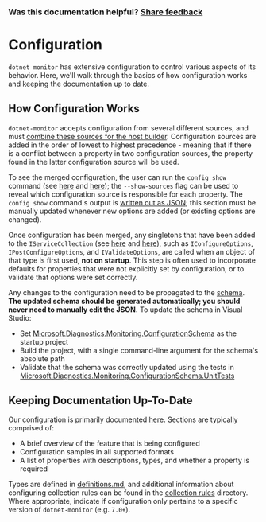 ### Was this documentation helpful? [Share feedback](https://www.research.net/r/DGDQWXH?src=documentation%2FlearningPath%2Fconfiguration)

# Configuration

`dotnet monitor` has extensive configuration to control various aspects of its behavior. Here, we'll walk through the basics of how configuration works and keeping the documentation up to date.

## How Configuration Works

`dotnet-monitor` accepts configuration from several different sources, and must [combine these sources for the host builder](https://github.com/dotnet/dotnet-monitor/blob/f17576861cdd038a64ca93b5e2829ef6debb37ab/src/Tools/dotnet-monitor/HostBuilder/HostBuilderHelper.cs#L47). Configuration sources are added in the order of lowest to highest precedence - meaning that if there is a conflict between a property in two configuration sources, the property found in the latter configuration source will be used.

To see the merged configuration, the user can run the `config show` command (see [here](https://github.com/dotnet/dotnet-monitor/blob/f17576861cdd038a64ca93b5e2829ef6debb37ab/src/Tools/dotnet-monitor/Program.cs#L68) and [here](https://github.com/dotnet/dotnet-monitor/blob/f17576861cdd038a64ca93b5e2829ef6debb37ab/src/Tools/dotnet-monitor/Commands/ConfigShowCommandHandler.cs)); the `--show-sources` flag can be used to reveal which configuration source is responsible for each property. The `config show` command's output is [written out as JSON](https://github.com/dotnet/dotnet-monitor/blob/f17576861cdd038a64ca93b5e2829ef6debb37ab/src/Tools/dotnet-monitor/ConfigurationJsonWriter.cs); this section must be manually updated whenever new options are added (or existing options are changed).

Once configuration has been merged, any singletons that have been added to the `IServiceCollection` (see [here](https://github.com/dotnet/dotnet-monitor/blob/f17576861cdd038a64ca93b5e2829ef6debb37ab/src/Tools/dotnet-monitor/ServiceCollectionExtensions.cs) and [here](https://github.com/dotnet/dotnet-monitor/blob/f17576861cdd038a64ca93b5e2829ef6debb37ab/src/Tools/dotnet-monitor/Commands/CollectCommandHandler.cs#L85)), such as `IConfigureOptions`, `IPostConfigureOptions`, and `IValidateOptions`, are called when an object of that type is first used, **not on startup**. This step is often used to incorporate defaults for properties that were not explicitly set by configuration, or to validate that options were set correctly. 

Any changes to the configuration need to be propagated to the [schema](https://github.com/dotnet/dotnet-monitor/blob/f17576861cdd038a64ca93b5e2829ef6debb37ab/documentation/schema.json). **The updated schema should be generated automatically; you should never need to manually edit the JSON.** To update the schema in Visual Studio:
* Set [Microsoft.Diagnostics.Monitoring.ConfigurationSchema](https://github.com/dotnet/dotnet-monitor/tree/f17576861cdd038a64ca93b5e2829ef6debb37ab/src/Tests/Microsoft.Diagnostics.Monitoring.ConfigurationSchema) as the startup project
* Build the project, with a single command-line argument for the schema's absolute path
* Validate that the schema was correctly updated using the tests in [Microsoft.Diagnostics.Monitoring.ConfigurationSchema.UnitTests](https://github.com/dotnet/dotnet-monitor/tree/f17576861cdd038a64ca93b5e2829ef6debb37ab/src/Tests/Microsoft.Diagnostics.Monitoring.ConfigurationSchema.UnitTests)

## Keeping Documentation Up-To-Date

Our configuration is primarily documented [here](https://github.com/dotnet/dotnet-monitor/tree/f17576861cdd038a64ca93b5e2829ef6debb37ab/documentation/configuration). Sections are typically comprised of:
* A brief overview of the feature that is being configured
* Configuration samples in all supported formats
* A list of properties with descriptions, types, and whether a property is required

Types are defined in [definitions.md](https://github.com/dotnet/dotnet-monitor/blob/f17576861cdd038a64ca93b5e2829ef6debb37ab/documentation/api/definitions.md), and additional information about configuring collection rules can be found in the [collection rules](https://github.com/dotnet/dotnet-monitor/blob/f17576861cdd038a64ca93b5e2829ef6debb37ab/documentation/collectionrules) directory. Where appropriate, indicate if configuration only pertains to a specific version of `dotnet-monitor` (e.g. `7.0+`).
